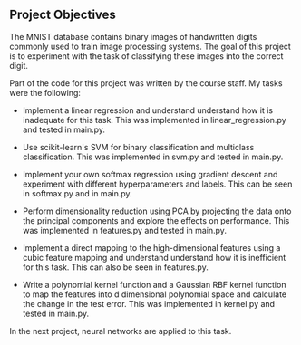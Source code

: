## Project Objectives

The MNIST database contains binary images of handwritten digits commonly used to train image processing systems. The goal of this project is to experiment with the task of classifying these images into the correct digit.

Part of the code for this project was written by the course staff. My tasks were the following: 

* Implement a linear regression and understand understand how it is inadequate for this task. This was implemented in linear\_regression.py and tested in main.py. 

* Use scikit-learn's SVM for binary classification and multiclass classification. This was implemented in svm.py and tested in main.py.

* Implement your own softmax regression using gradient descent and experiment with different hyperparameters and labels. This can be seen in softmax.py and in main.py.

* Perform dimensionality reduction using PCA by projecting the data onto the principal components and explore the effects on performance. This was implemented in features.py and tested in main.py.

* Implement a direct mapping to the high-dimensional features using a cubic feature mapping and understand understand how it is inefficient for this task. This can also be seen in features.py.

* Write a polynomial kernel function and a Gaussian RBF kernel function to map the features into d dimensional polynomial space and calculate the change in the test error. This was implemented in kernel.py and tested in main.py.

In the next project, neural networks are applied to this task.